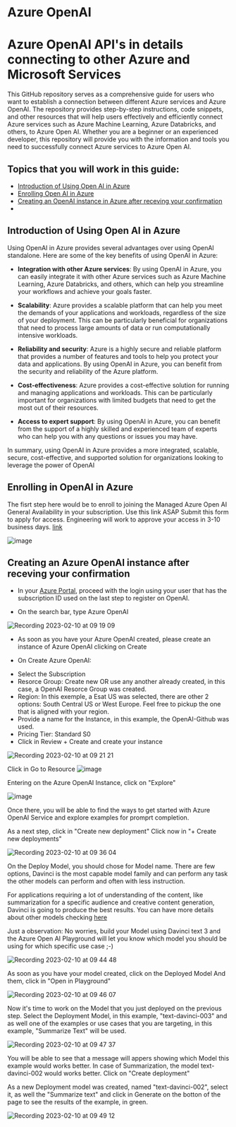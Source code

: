# Azure OpenAI

# Azure OpenAI API's in details connecting to other Azure and Microsoft Services

This GitHub repository serves as a comprehensive guide for users who want to establish a connection between different Azure services and Azure OpenAI. The repository provides step-by-step instructions, code snippets, and other resources that will help users effectively and efficiently connect Azure services such as Azure Machine Learning, Azure Databricks, and others, to Azure Open AI. Whether you are a beginner or an experienced developer, this repository will provide you with the information and tools you need to successfully connect Azure services to Azure Open AI.


## Topics that you will work in this guide:
* [Introduction of Using Open AI in Azure](https://github.com/hcmarque/OpenAI-Azure/edit/main/README.md#introduction-of-using-openai-in-azure)
* [Enrolling Open AI in Azure](https://github.com/hcmarque/OpenAI-Azure/edit/main/README.md#enrolling-in-openai-in-azure)
* [Creating an OpenAI instance in Azure after receving your confirmation]()
* 


## Introduction of Using Open AI in Azure
Using OpenAI in Azure provides several advantages over using OpenAI standalone. Here are some of the key benefits of using OpenAI in Azure:

* **Integration with other Azure services**: By using OpenAI in Azure, you can easily integrate it with other Azure services such as Azure Machine Learning, Azure Databricks, and others, which can help you streamline your workflows and achieve your goals faster.

* **Scalability**: Azure provides a scalable platform that can help you meet the demands of your applications and workloads, regardless of the size of your deployment. This can be particularly beneficial for organizations that need to process large amounts of data or run computationally intensive workloads.

* **Reliability and security**: Azure is a highly secure and reliable platform that provides a number of features and tools to help you protect your data and applications. By using OpenAI in Azure, you can benefit from the security and reliability of the Azure platform.

* **Cost-effectiveness**: Azure provides a cost-effective solution for running and managing applications and workloads. This can be particularly important for organizations with limited budgets that need to get the most out of their resources.

* **Access to expert support**: By using OpenAI in Azure, you can benefit from the support of a highly skilled and experienced team of experts who can help you with any questions or issues you may have.

In summary, using OpenAI in Azure provides a more integrated, scalable, secure, cost-effective, and supported solution for organizations looking to leverage the power of OpenAI

## Enrolling in OpenAI in Azure
The fisrt step here would be to enroll to joining the Managed Azure Open AI General Availability in your subscription. 
Use this link ASAP Submit this form to apply for access. Engineering will work to approve your access in 3-10 business days.
[link](https://customervoice.microsoft.com/Pages/ResponsePage.aspx?id=v4j5cvGGr0GRqy180BHbR7en2Ais5pxKtso_Pz4b1_xUOFA5Qk1UWDRBMjg0WFhPMkIzTzhKQ1dWNyQlQCN0PWcu)

![image](https://user-images.githubusercontent.com/13455341/218121565-daacf1b8-64cb-4618-928d-98ebb4a6c4de.png)

## Creating an Azure OpenAI instance after receving your confirmation
* In your [Azure Portal](https://ms.portal.azure.com/), proceed with the login using your user that has the subscription ID used on the last step to register on OpenAI.

* On the search bar, type Azure OpenAI

![Recording 2023-02-10 at 09 19 09](https://user-images.githubusercontent.com/13455341/218114411-3ab50339-9f76-4e6a-9596-93713886b0f7.gif)


* As soon as you have your Azure OpenAI created, please create an instance of Azure OpenAI clicking on Create

* On Create Azure OpenAI:
- Select the Subscription
- Resorce Group: Create new OR use any another already created, in this case, a OpenAI Resorce Group was created.
- Region: In this exemple, a Esat US was selected, there are other 2 options: South Central US or West Europe. Feel free to pickup the one that is aligned with your region.
- Provide a name for the Instance, in this example, the OpenAI-Github was used.
- Pricing Tier: Standard S0
- Click in Review + Create and create your instance

![Recording 2023-02-10 at 09 21 21](https://user-images.githubusercontent.com/13455341/218114836-c98d89d9-0923-47c9-9856-da479322aca4.gif)


Click in Go to Resource
![image](https://user-images.githubusercontent.com/13455341/218115794-9a8f7be8-6618-4979-b395-cac2f4283c2c.png)

Entering on the Azure OpenAI Instance, click on "Explore"

![image](https://user-images.githubusercontent.com/13455341/218116217-81b08e85-0dcf-4d2c-841c-a614dae19272.png)


Once there, you will be able to find the ways to get started with Azure OpenAI Service and explore examples for promprt completion. 

As a next step, click in "Create new deployment"
Click now in "+ Create new deployments"

![Recording 2023-02-10 at 09 36 04](https://user-images.githubusercontent.com/13455341/218118277-d01d7d1b-ec3f-437a-be52-4ca2671d1887.gif)


On the Deploy Model, you should chose for Model name. There are few options, Davinci is the most capable model family and can perform any task the other models can perform and often with less instruction. 

For applications requiring a lot of understanding of the content, like summarization for a specific audience and creative content generation, Davinci is going to produce the best results. You can have more details about other models checking [here](https://learn.microsoft.com/en-us/azure/cognitive-services/openai/concepts/models#davinci)

Just a observation: No worries, build your Model using Davinci text 3 and the Azure Open AI Playground will let you know which model you should be using for which specific use case ;-)

![Recording 2023-02-10 at 09 44 48](https://user-images.githubusercontent.com/13455341/218120265-d776288c-93dc-4ef2-a917-40fb4f3ba407.gif)

As soon as you have your model created, click on the Deployed Model
And them, click in "Open in Playground"

![Recording 2023-02-10 at 09 46 07](https://user-images.githubusercontent.com/13455341/218120434-ee36aea5-228d-4cb0-9122-d13aceb043b5.gif)

Now it's time to work on the Model that you just deployed on the previous step. Select the Deployment Model, in this example, "text-davinci-003" and as well one of the examples or use cases that you are targeting, in this example, "Summarize Text" will be used.

![Recording 2023-02-10 at 09 47 37](https://user-images.githubusercontent.com/13455341/218120850-585fb31c-ae8c-4b85-9c7a-693e39fcf427.gif)

You will be able to see that a message will appers showing which Model this example would works better. In case of Summarization, the model text-davinci-002 would works better. Click on "Create deployment"

As a new Deployment model was created, named "text-davinci-002", select it, as well the "Summarize text" and click in Generate on the botton of the page to see the results of the example, in green.

![Recording 2023-02-10 at 09 49 12](https://user-images.githubusercontent.com/13455341/218121184-b98b0730-a294-4eec-8be5-4af8b3fe580c.gif)












